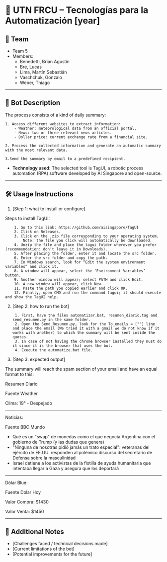 # 📌 UTN FRCU – Tecnologías para la Automatización [year]

## 👥 Team
- Team 5
- Members:
  - Benedetti, Brian Agustin
  - Bre, Lucas
  - Lima, Martín Sebastián
  - Vaschchuk, Gonzalo
  - Weber, Thiago


---

## 🤖 Bot Description
The process consists of a kind of daily summary:

	1. Access different websites to extract information:
		- Weather: meteorological data from an official portal.
		- News: two or three relevant news articles.
		- Dollar price: current exchange rate from a financial site.

	2. Process the collected information and generate an automatic summary with the most relevant data.

	3.Send the summary by email to a predefined recipient.

- **Technology used:**
The selected tool is TagUI, a robotic process automation (RPA) software developed by AI Singapore and open-source.

---

## 🛠️ Usage Instructions
1. [Step 1: what to install or configure]

Steps to install TagUI:

		1. Go to this link: https://github.com/aisingapore/TagUI
		2. Click on Releases.
		3. Click on the .zip file corresponding to your operating system.
			Note: the file you click will automatically be downloaded.
		4. Unzip the file and place the tagui folder wherever you prefer (recommendation: don’t leave it in Downloads).
		5. After placing the folder, enter it and locate the src folder.
		6. Enter the src folder and copy the path.
		7. In Windows search, look for “Edit the system environment variables” and click it.
		8. A window will appear, select the ‘Environment Variables’ button.
		9. Another window will appear; select PATH and click Edit.
		10. A new window will appear, click New.
		11. Paste the path you copied earlier and click OK.
		12. Finally, open CMD and run the command tagui; it should execute and show the TagUI help.

2. [Step 2: how to run the bot]

		1. First, have the files automatizar.bat, resumen_diario.tag and send_resumen.py in the same folder.
		2. Open the Send_Resumen.py, look for the To_emails = [""] line and place the email (We tried it with a gmail we do not know if it works with another) to which the summary will be sent inside the quotes.
		3. In case of not having the chrome browser installed they must do it since it is the browser that uses the bot.
		4. Execute the automatize.bat file.

3. [Step 3: expected output]

The summary will reach the spam section of your email and have an equal format to this:

Resumen Diario

Fuente Weather

Clima: 19° - Despejado

---------------------------------------------------------------------------------------
Noticias:

Fuente BBC Mundo

- Qué es un "swap" de monedas como el que negocia Argentina con el gobierno de Trump (y las dudas que genera)
- "Ninguna de nosotras pidió jamás un trato especial": veteranas del ejército de EE.UU. responden al polémico discurso del secretario de Defensa sobre la masculinidad
- Israel detiene a los activistas de la flotilla de ayuda humanitaria que intentaba llegar a Gaza y asegura que los deportará
---------------------------------------------------------------------------------------
Dólar Blue:

Fuente Dolar Hoy

Valor Compra: $1430

Valor Venta: $1450

---

## 📝 Additional Notes
- [Challenges faced / technical decisions made]
- [Current limitations of the bot]
- [Potential improvements for the future]
